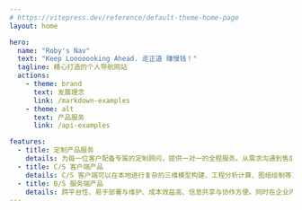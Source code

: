 ```yaml
---
# https://vitepress.dev/reference/default-theme-home-page
layout: home

hero:
  name: "Roby's Nav"
  text: "Keep Looooooking Ahead. 走正道 赚慢钱！"
  tagline: 精心打造的个人导航网站
  actions:
    - theme: brand
      text: 发展理念
      link: /markdown-examples
    - theme: alt
      text: 产品服务
      link: /api-examples

features:
  - title: 定制产品服务
    details: 为每一位客户配备专属的定制顾问，提供一对一的全程服务。从需求沟通到售后服务，定制顾问将始终与客户保持密切联系，及时响应客户的需求和问题，确保客户在整个定制过程中享受到贴心、专业的服务。
  - title: C/S 客户端产品
    details: C/S 客户端可以在本地进行复杂的三维模型构建、工程分析计算、图纸绘制等工作，并通过服务器实现团队协作、数据共享和版本控制。
  - title: B/S 服务端产品
    details: 跨平台性、易于部署与维护、成本效益高、信息共享与协作方便。同时在企业内部的协同办公系统中，员工可以实时共享文档、交流信息、协同完成项目任务，提高了团队的工作效率和协作效果。
---
```

